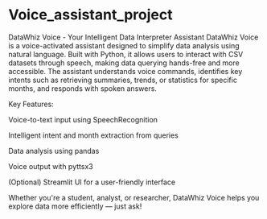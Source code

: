 # Voice_assistant_project
DataWhiz Voice - Your Intelligent Data Interpreter Assistant
DataWhiz Voice is a voice-activated assistant designed to simplify data analysis using natural language. Built with Python, it allows users to interact with CSV datasets through speech, making data querying hands-free and more accessible. The assistant understands voice commands, identifies key intents such as retrieving summaries, trends, or statistics for specific months, and responds with spoken answers.

Key Features:

Voice-to-text input using SpeechRecognition

Intelligent intent and month extraction from queries

Data analysis using pandas

Voice output with pyttsx3

(Optional) Streamlit UI for a user-friendly interface

Whether you're a student, analyst, or researcher, DataWhiz Voice helps you explore data more efficiently — just ask!


